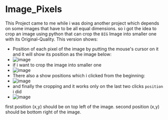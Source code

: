 # Image_Pixels
This Project came to me while i was doing another project which depends on some images that have to be all equal dimensions. so i got the idea to crop an image using python that can crop the `BIG` Image into smaller one with its Original-Quality.
This version shows:
- Position of each pixel of the image by putting the mouse's cursor on it and it will show its position as the image below:
- ![image](https://github.com/BaselYoussef901/Image-Pixels/assets/113455518/1150c74b-3d0c-41dd-8765-d9f95af8af6c)
- if i want to crop the image into smaller one
- ![image](https://github.com/BaselYoussef901/Image-Pixels/assets/113455518/bd6277c8-491c-4691-911d-136ad30d1f3a)
- There also a show positions which i clicked from the beginning:
- ![image](https://github.com/BaselYoussef901/Image-Pixels/assets/113455518/4298b2da-6e93-4346-a7b0-c5f9baadf9f7)
- and finally the cropping and it works only on the last two clicks `position` i did
- ![image](https://github.com/BaselYoussef901/Image-Pixels/assets/113455518/35217248-21b6-4747-9e38-6258a4b7aca5)


first position (x,y) should be on top left of the image.
second position (x,y) should be bottom right of the image.
